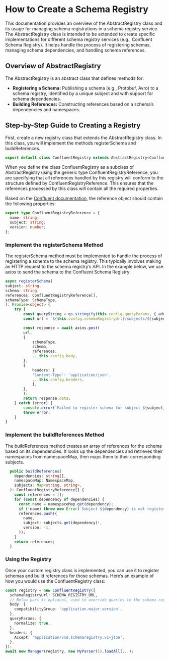 # How to Create a Schema Registry

This documentation provides an overview of the AbstractRegistry class and its usage for managing schema registrations in a schema registry service. The AbstractRegistry class is intended to be extended to create specific implementations for different schema registry services (e.g., Confluent Schema Registry). It helps handle the process of registering schemas, managing schema dependencies, and handling schema references.

## Overview of AbstractRegistry

The AbstractRegistry is an abstract class that defines methods for:

- **Registering a Schema:** Publishing a schema (e.g., Protobuf, Avro) to a schema registry, identified by a unique subject and with support for schema dependencies.
- **Building References:** Constructing references based on a schema’s dependencies and namespaces.

## Step-by-Step Guide to Creating a Registry

First, create a new registry class that extends the AbstractRegistry class. In this class, you will implement the methods registerSchema and buildReferences.

```typescript
export default class ConfluentRegistry extends AbstractRegistry<ConfluentRegistryReference>
```

When you define the class ConfluentRegistry as a subclass of AbstractRegistry using the generic type ConfluentRegistryReference, you are specifying that all references handled by this registry will conform to the structure defined by ConfluentRegistryReference. This ensures that the references processed by this class will contain all the required properties.

Based on the [Confluent documentation](https://docs.confluent.io/platform/current/schema-registry/fundamentals/serdes-develop/index.html#referenced-schemas), the reference object should contain the following properties:

```typescript
export type ConfluentRegistryReference = {
  name: string;
  subject: string;
  version: number;
};
```

### Implement the registerSchema Method

The registerSchema method must be implemented to handle the process of registering a schema to the schema registry. This typically involves making an HTTP request to the schema registry’s API. In the example below, we use axios to send the schema to the Confluent Schema Registry:

```typescript
async registerSchema(
subject: string,
schema: string,
references: ConfluentRegistryReference[],
schemaType: SchemaType,
): Promise<object> {
    try {
        const queryString = qs.stringify(this.config.queryParams, { addQueryPrefix: true });
        const url = `${this.config.schemaRegistryUrl}/subjects/${subject}/versions${queryString}`;

        const response = await axios.post(
        url,
        {
            schemaType,
            schema,
            references,
            ...this.config.body,
        },
        {
            headers: {
            'Content-Type': 'application/json',
            ...this.config.headers,
            },
        },
        );
        return response.data;
    } catch (error) {
        console.error(`Failed to register schema for subject ${subject}`, error);
        throw error;
    }
}
```

### Implement the buildReferences Method

The buildReferences method creates an array of references for the schema based on its dependencies. It looks up the dependencies and retrieves their namespaces from namespaceMap, then maps them to their corresponding subjects.

```typescript
  public buildReferences(
    dependencies: string[],
    namespaceMap: NamespaceMap,
    subjects: Map<string, string>,
  ): ConfluentRegistryReference[] {
    const references = [];
    for (const dependency of dependencies) {
      const name = namespaceMap.get(dependency);
      if (!name) throw new Error(`Subject ${dependency} is not registered`);
      references.push({
        name,
        subject: subjects.get(dependency)!,
        version: -1,
      });
    }
    return references;
  }
```

### Using the Registry

Once your custom registry class is implemented, you can use it to register schemas and build references for those schemas. Here’s an example of how you would use the ConfluentRegistry class:

```typescript
const registry = new ConfluentRegistry({
  schemaRegistryUrl: SCHEMA_REGISTRY_URL,
  // Below part is optional, used to override queries to the schema registry
  body: {
    compatibilityGroup: 'application.major.version',
  },
  queryParams: {
    normalize: true,
  },
  headers: {
    Accept: 'application/vnd.schemaregistry.v1+json',
  },
});
await new Manager(registry, new MyParser()).loadAll(...);
```
